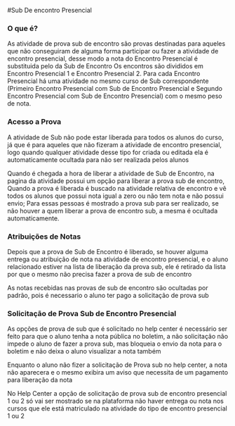 #Sub De encontro Presencial
### O que é? 
As atividade de prova sub de encontro são provas destinadas para aqueles que não conseguiram de alguma forma participar ou fazer a atividade de encontro presencial, desse modo a nota do Encontro Presencial é substituida pelo da Sub de Encontro
Os encontros são divididos em Encontro Presencial 1 e Encontro Presencial 2. Para cada Encontro Presencial há uma atividade no mesmo curso de Sub correspondente (Primeiro Encontro Presencial com Sub de Encontro Presencial e Segundo Encontro Presencial com Sub de Encontro Presencial) com o mesmo peso de nota.

### Acesso a Prova
A atividade de Sub não pode estar liberada para todos os alunos do curso, já que é para aqueles que não fizeram a atividade de encontro presencial, logo quando qualquer atividade desse tipo for criada ou editada ela é automaticamente ocultada para não ser realizada pelos alunos

Quando é chegada a hora de liberar a atividade de Sub de Encontro, na pagina da atividade possui um opção para  liberar a prova sub de encontro,
Quando a prova é liberada é buscado na atividade relativa de encontro e vê todos os alunos que possui nota igual a zero ou não tem nota e não possui envio; Para essas pessoas é mostrado a prova sub para ser realizado, se não houver a quem liberar a prova de encontro sub, a mesma é ocultada automaticamente.

### Atribuições de Notas 
Depois que a prova de Sub de Encontro é liberado, se houver alguma entrega ou atribuição de nota na atividade de encontro presencial, e o aluno relacionado estiver na lista de liberação da prova sub, ele é retirado da lista por que o mesmo não precisa fazer a prova de sub de encontro

As notas recebidas nas provas de sub de encontro são ocultadas por padrão, pois é necessario o aluno ter pago a solicitação de prova sub


### Solicitação de Prova Sub de Encontro Presencial
As opções de prova de sub que é solicitado no help center é necessário ser feito para que o aluno tenha a nota pública no boletim, a não solicitação não impede o aluno de fazer a prova sub, mas bloqueia o envio da nota para o boletim e não deixa o aluno visualizar a nota também

Enquanto o aluno não fizer a solicitação de Prova sub no help center, a nota não aparecera e o mesmo exibira um aviso que necessita de um pagamento para liberação da nota

No Help Center a opção de solicitação de prova sub de encontro presencial 1 ou 2 só vai ser mostrado se na plataforma não haver entrega ou nota nos cursos que ele está matriculado na atividade do tipo de encontro presencial 1 ou 2